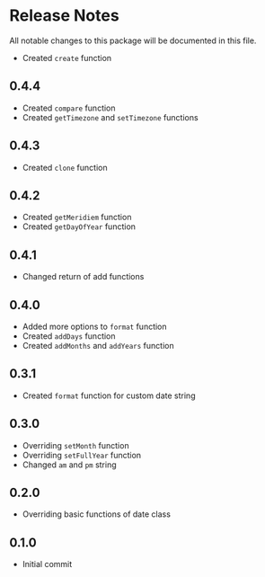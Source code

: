 # Release Notes
All notable changes to this package will be documented in this file.

- Created `create` function

## 0.4.4
- Created `compare` function
- Created `getTimezone` and `setTimezone` functions

## 0.4.3
- Created `clone` function

## 0.4.2
- Created `getMeridiem` function
- Created `getDayOfYear` function

## 0.4.1
- Changed return of add functions

## 0.4.0
- Added more options to `format` function
- Created `addDays` function
- Created `addMonths` and `addYears` function

## 0.3.1
- Created `format` function for custom date string

## 0.3.0
- Overriding `setMonth` function
- Overriding `setFullYear` function
- Changed `am` and `pm` string

## 0.2.0
- Overriding basic functions of date class

## 0.1.0
- Initial commit
